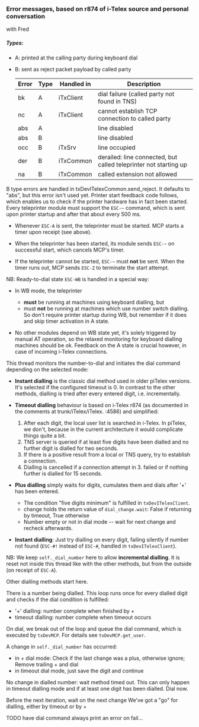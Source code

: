 
### Error messages, based on r874 of i-Telex source and personal conversation
with Fred

##### Types:

- A: printed at the calling party during keyboard dial
- B: sent as reject packet payload by called party

   |Error|Type|Handled in|Description|
   |-----|----|----------|-----------|
   |bk   | A  |  iTxClient  | dial failure (called party not found in TNS) |
   |nc   | A  |  iTxClient  | cannot establish TCP connection to called party |
   |abs  | A  |             | line disabled |
   |abs  | B  |             | line disabled |
   |occ  | B  |  iTxSrv     | line occupied |
   |der  | B  |  iTxCommon  | derailed: line connected, but called teleprinter not starting up |
   |na   | B  |  iTxCommon  | called extension not allowed |

B type errors are handled in txDevITelexCommon.send_reject. It defaults to "abs", but this error isn't used yet.
Printer start feedback code follows, which enables us to check if the printer hardware has in fact been started. 
Every teleprinter module must support the `ESC-~` command, which is sent upon printer startup and after that about every 500 ms.

- Whenever `ESC-A` is sent, the teleprinter must be started. MCP starts a timer upon receipt (see above).

- When the teleprinter has been started, its module sends `ESC-~` on successful start, which cancels MCP's timer.

- If the teleprinter cannot be started, `ESC-~` must **not** be sent. When the timer runs out, MCP sends `ESC-Z` to terminate the start attempt.

NB: Ready-to-dial state `ESC-WB` is handled in a special way:

- In WB mode, the teleprinter
     - **must** be running at machines using keyboard dialling, but
     - must **not** be running at machines which use number switch dialling. 
       So don't require printer startup during WB, but remember if it does and skip timer activation in A state.

- No other modules depend on WB state yet, it's solely triggered by manual AT operation, so the relaxed monitoring for keyboard dialling machines should be ok. Feedback on the A state is crucial however, in case of incoming i-Telex connections.

This thread monitors the number-to-dial and initiates the dial command depending on the selected mode:

- **Instant dialling** is the classic dial method used in older piTelex versions. It's selected if the configured timeout is 0. In contrast to the other methods, dialling is tried after every entered digit, i.e. incrementally.

- **Timeout dialling** behaviour is based on i-Telex r874 (as documented in the comments at trunk/iTelex/iTelex. :4586) and simplified:

     1. After each digit, the local user list is searched in i-Telex. In piTelex, we don't, because in the current architecture it would complicate things         quite a bit.
     2. TNS server is queried if at least five digits have been dialled and no further digit is dialled for two seconds.
     3. If there is a positive result from a local or TNS query, try to establish a connection.
     4. Dialling is cancelled if a connection attempt in 3. failed or if nothing further is dialled for 15 seconds.

- **Plus dialling** simply waits for digits, cumulates them and dials after '+' has been entered.

    - The condition "five digits minimum" is fulfilled in `txDevITelexClient`.
    - change holds the return value of `dial_change.wait`: False if returning by timeout, True otherwise
    - Number empty or not in dial mode -- wait for next change and recheck afterwards.

- **Instant dialling**: Just try dialling on every digit, failing silently if number not found (`ESC-#!` instead of `ESC-#`, handled in `txDevITelexClient`).

NB: We keep `self._dial_number` here to allow **incremental dialling**. It is reset not inside this thread like with the other methods, but from the outside (on receipt of `ESC-A`).

Other dialling methods start here.

There is a number being dialled. This loop runs once for every dialled digit and checks if the dial condition is
fulfilled:

- '+' dialling: number complete when finished by +
- timeout dialling: number complete when timeout occurs

On dial, we break out of the loop and queue the dial command, which is executed by `txDevMCP`. For details see `txDevMCP.get_user`.

A change in `self._dial_number` has occurred:
- in + dial mode: Check if the last change was a plus, otherwise ignore; Remove trailing + and dial
- in timeout dial mode, just save the digit and continue

No change in dialled number: wait method timed out. This can only happen in timeout dialling mode and if at least one digit has been dialled. Dial now.

Before the next iteration, wait on the next change We've got a "go" for dialling, either by timeout or by +

TODO have dial command always print an error on fail...
